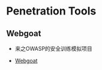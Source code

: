 # Penetration Tools

## Webgoat

- 来之OWASP的安全训练模拟项目

- [Webgoat](<https://www.owasp.org/index.php/Webgoat>)
